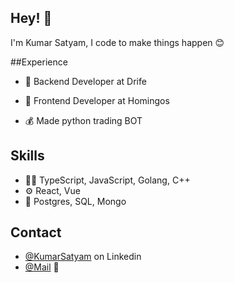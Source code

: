 ## Hey! 👋
I'm Kumar Satyam, I code to make things happen 😊

##Experience
- 🧭 Backend Developer at Drife

- 👥 Frontend Developer at Homingos

- 💰 Made python trading BOT

## Skills
- 👨‍💻 TypeScript, JavaScript, Golang, C++
- ⚙️ React, Vue
- 💽 Postgres, SQL, Mongo

## Contact
- [@KumarSatyam](https://www.linkedin.com/in/satyam432/) on Linkedin
- [@Mail](432satyam432@gmail.com) 📧
